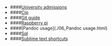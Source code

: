 * ####[University admissions](./01_University_Admissions.html)
* ####[Cjp](./03SCJP.html)
* ####[Git guide](./04_Git_guide.html)
* ####[Raspberry pi](./05_Raspberry_Pi.html)
* ####[Pandoc usage](./06_Pandoc usage.html)
* ####[Sql](./07_SQL.html)
* ####[Sublime text shortcuts](./08.Sublime_Text_Shortcuts.html)
